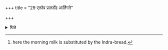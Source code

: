 +++
title = "29 एतदेव प्रातर्दोह आर्तिगते"

+++

<details><summary>थिते</summary>

29. The same is the expiation if the morning-milk gets spoiled.[^1]  

[^1]: here the morning milk is substituted by the Indra-bread.
</details>
